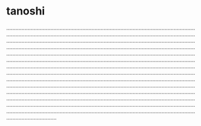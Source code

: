 # tanoshi
.........................................................................................................................................................................................................................................................................................................................................................................................................................................................................................................................................................................................................................................................................................................................................................................................................................................................................................................................................................................................................................................................................................................................................................................................................................................................................................................................................................................................................................................................................................................................................................................................................................................................................................................................................................................................................................................